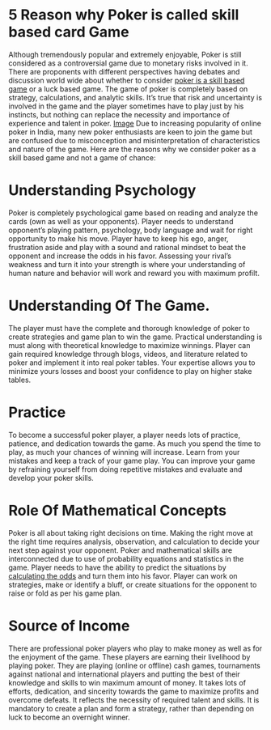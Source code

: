 # 5 Reason why Poker is called skill based card Game
Although tremendously popular and extremely enjoyable, Poker is still considered as a controversial game due to monetary risks involved in it. There are proponents with different perspectives having debates and discussion world wide about whether to consider [poker is a skill based game](https://www.adda52.com/blog/key-reasons-why-poker-is-called-skills-based-card-game) or a luck based game. 
The game of poker is completely based on strategy, calculations, and analytic skills. It’s true that risk and uncertainty is involved in the game and the player sometimes have to play just by his instincts, but nothing can replace the necessity and importance of experience and talent in poker.
[Image](https://www.adda52.com/blog/wp-content/uploads/2017/04/blog-show-skill-570x320-1.jpg)
Due to increasing popularity of online poker in India, many new poker enthusiasts are keen to join the game but are confused due to misconception and misinterpretation of characteristics and nature of the game.
Here are the reasons why we consider poker as a skill based game and not a game of chance: 
# Understanding Psychology
Poker is completely psychological game based on reading and analyze the cards (own as well as your opponents). Player needs to understand opponent’s playing pattern, psychology, body language and wait for right opportunity to make his move. Player have to keep his ego, anger, frustration aside and play with a sound and rational mindset to beat the opponent and increase the odds in his favor. Assessing your rival’s weakness and turn it into your strength is where your understanding of human nature and behavior will work and reward you with maximum profilt.

# Understanding Of The Game.
The player must have the complete and thorough knowledge of poker to create strategies and game plan to win the game. Practical understanding is must along with theoretical knowledge to maximize winnings. Player can gain required knowledge through blogs, videos, and literature related to poker and implement it into real poker tables. Your expertise allows you to minimize yours losses and boost your confidence to play on higher stake tables.
# Practice
To become a successful poker player, a player needs lots of practice, patience, and dedication towards the game. As much you spend the time to play, as much your chances of winning will increase. Learn from your mistakes and keep a track of your game play. You can improve your game by refraining yourself from doing repetitive mistakes and evaluate and develop your poker skills. 
# Role Of Mathematical Concepts
Poker is all about taking right decisions on time. Making the right move at the right time requires analysis, observation, and calculation to decide your next step against your opponent. Poker and mathematical skills are interconnected due to use of probability equations and statistics in the game. Player needs to have the ability to predict the situations by [calculating the odds](https://www.adda52.com/poker/poker-skills/pot-odds) and turn them into his favor. Player can work on strategies, make or identify a bluff, or create situations for the opponent to raise or fold as per his game plan.
# Source of Income
There are professional poker players who play to make money as well as for the enjoyment of the game. These players are earning their livelihood by playing poker. They are playing (online or offline) cash games, tournaments against national and international players and putting the best of their knowledge and skills to win maximum amount of money. It takes lots of efforts, dedication, and sincerity towards the game to maximize profits and overcome defeats. It reflects the necessity of required talent and skills. It is mandatory to create a plan and form a strategy, rather than depending on luck to become an overnight winner. 
